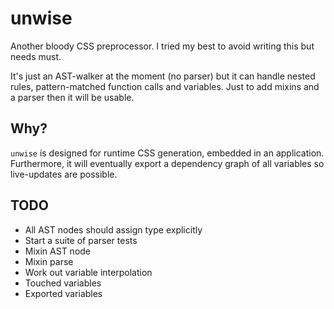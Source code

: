 # unwise

Another bloody CSS preprocessor. I tried my best to avoid writing this but needs must.

It's just an AST-walker at the moment (no parser) but it can handle nested rules, pattern-matched function calls and variables. Just to add mixins and a parser then it will be usable.

## Why?

`unwise` is designed for runtime CSS generation, embedded in an application. Furthermore, it will eventually export a dependency graph of all variables so live-updates are possible.

## TODO

  * All AST nodes should assign type explicitly
  * Start a suite of parser tests
  * Mixin AST node
  * Mixin parse
  * Work out variable interpolation
  * Touched variables
  * Exported variables